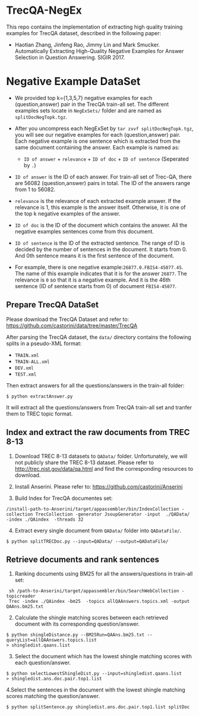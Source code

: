# TrecQA-NegEx
This repo contains the implementation of extracting high quality training examples for TrecQA dataset, described in the following paper:

+ Haotian Zhang, Jinfeng Rao, Jimmy Lin and Mark Smucker. Automatically Extracting High-Quality Negative Examples for Answer Selection in Question Answering. SIGIR 2017.


# Negative Example DataSet 
* We provided top k={1,3,5,7} negative examples for each (question,answer) pair in the TrecQA train-all set. The different examples sets locate in `NegExSets/` folder and are named as `splitDocNegTopk.tgz`.

* After you uncompress each NegExSet by ```tar zxvf splitDocNegTopk.tgz```, you will see our negative examples for each (question,answer) pair. Each negative example is one sentence which is extracted from the same document containing the answer. Each example is named as:

    * `ID of answer` + `relevance` + `ID of doc` + `ID of sentence` (Seperated by `.`)

* `ID of answer` is the ID of each answer. For train-all set of Trec-QA, there are 56082 (question,answer) pairs in total. The ID of the answers range from 1 to 56082.  
* `relevance` is the relevance of each extracted example answer. If the relevance is 1, this example is the answer itself. Otherwise, it is one of the top k negative examples of the answer.
* `ID of doc` is the ID of the document which contains the answer. All the negative examples sentences come from this document.
* `ID of sentence` is the ID of the extracted sentence. The range of ID is decided by the number of sentences in the document. It starts from 0. And 0th sentence means it is the first sentence of the document.
* For example, there is one negative example:`26877.0.FBIS4-45077.45`. The name of this example indicates that it is for the answer `26877`. The relevance is `0` so that it is a negative example. And it is the 46th sentence (ID of sentence starts from 0) of document `FBIS4-45077`. 

## Prepare TrecQA DataSet 
Please download the TrecQA Dataset and refer to: https://github.com/castorini/data/tree/master/TrecQA

After parsing the TrecQA dataset, the `data/` directory contains the following splits in a pseudo-XML format:

+ `TRAIN.xml`
+ `TRAIN-ALL.xml`
+ `DEV.xml`
+ `TEST.xml`


Then extract answers for all the questions/answers in the train-all folder: 

```$ python extractAnswer.py ```

It will extract all the questions/answers from TrecQA train-all set and tranfer them to TREC topic format.


##  Index and extract the raw documents from TREC 8-13

1. Download TREC 8-13 datasets to `QAData/` folder. Unfortunately, we will not publicly share the TREC 8-13 dataset. Please refer to http://trec.nist.gov/data/qa.html and find the corresponding resources to download.

2. Install Anserini. Please refer to: https://github.com/castorini/Anserini

3. Build Index for TrecQA documentes set:
```
/install-path-to-Anserini/target/appassembler/bin/IndexCollection -collection TrecCollection -generator JsoupGenerator -input  ./QAData/  -index ./QAindex  -threads 32

```
4. Extract every single document from `QAData/` folder into `QADataFile/`. 
``` 
$ python splitTRECDoc.py --input=QAData/ --output=QADataFile/ 
```



## Retrieve documents and rank sentences  

1. Ranking documents using BM25 for all the answers/questions in train-all set:

```
 sh /path-to-Anserini/target/appassembler/bin/SearchWebCollection -topicreader 
 Trec -index ./QAindex -bm25  -topics allQAAnswers.topics.xml -output QAAns.bm25.txt
```

2. Calculate the shingle matching scores between each retrieved document with its corresponding question/answer.
```
$ python shingleDistance.py --BM25Run=QAAns.bm25.txt --queryList=allQAAnswers.topics.list
> shingledist.qaans.list
```

3. Select the document which has the lowest shingle matching scores with each question/answer.
```
$ python selectLowestShingleDist.py --input=shingledist.qaans.list 
> shingledist.ans.doc.pair.top1.list
```

4.Select the sentences in the document with the lowest shingle matching scores matching the question/answer. 
```
$ python splitSentence.py shingledist.ans.doc.pair.top1.list splitDoc
```
